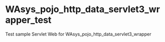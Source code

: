 # WAsys_pojo_http_data_servlet3_wrapper_test
Test sample Servlet Web for WAsys_pojo_http_data_servlet3_wrapper
